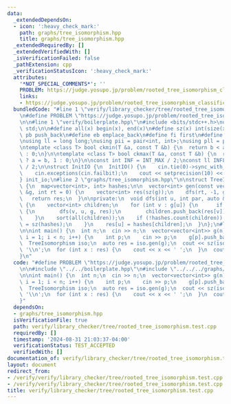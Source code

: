```yaml
---
data:
  _extendedDependsOn:
  - icon: ':heavy_check_mark:'
    path: graphs/tree_isomorphism.hpp
    title: graphs/tree_isomorphism.hpp
  _extendedRequiredBy: []
  _extendedVerifiedWith: []
  _isVerificationFailed: false
  _pathExtension: cpp
  _verificationStatusIcon: ':heavy_check_mark:'
  attributes:
    '*NOT_SPECIAL_COMMENTS*': ''
    PROBLEM: https://judge.yosupo.jp/problem/rooted_tree_isomorphism_classification
    links:
    - https://judge.yosupo.jp/problem/rooted_tree_isomorphism_classification
  bundledCode: "#line 1 \"verify/library_checker/tree/rooted_tree_isomorphism.test.cpp\"\
    \n#define PROBLEM \"https://judge.yosupo.jp/problem/rooted_tree_isomorphism_classification\"\
    \n\n#line 1 \"verify/boilerplate.hpp\"\n#include <bits/stdc++.h>\nusing namespace\
    \ std;\n\n#define all(x) begin(x), end(x)\n#define sz(x) int(size(x))\n#define\
    \ pb push_back\n#define eb emplace_back\n#define fi first\n#define se second\n\
    \nusing ll = long long;\nusing pii = pair<int, int>;\nusing pll = pair<ll, ll>;\n\
    \ntemplate <class T> bool ckmin(T &a, const T &b) {\n  return b < a ? a = b, 1\
    \ : 0;\n}\n\ntemplate <class T> bool ckmax(T &a, const T &b) {\n  return b > a\
    \ ? a = b, 1 : 0;\n}\n\nconst int INF = INT_MAX / 2;\nconst ll INFLL = LLONG_MAX\
    \ / 2;\n\nstruct InitIO {\n  InitIO() {\n    cin.tie(0)->sync_with_stdio(0);\n\
    \    cin.exceptions(cin.failbit);\n    cout << setprecision(10) << fixed;\n  }\n\
    } init_io;\n#line 2 \"graphs/tree_isomorphism.hpp\"\n\nstruct TreeIsomorphism\
    \ {\n  map<vector<int>, int> hashes;\n\n  vector<int> gen(const vector<vector<int>>\
    \ &g, int rt = 0) {\n    vector<int> res(sz(g));\n    dfs(rt, -1, g, res);\n \
    \   return res;\n  }\n\nprivate:\n  void dfs(int u, int par, auto &g, auto &res)\
    \ {\n    vector<int> children;\n    for (int v : g[u]) {\n      if (v != par)\
    \ {\n        dfs(v, u, g, res);\n        children.push_back(res[v]);\n      }\n\
    \    }\n    sort(all(children));\n    if (!hashes.count(children)) {\n      hashes[children]\
    \ = sz(hashes);\n    }\n    res[u] = hashes[children];\n  }\n};\n#line 5 \"verify/library_checker/tree/rooted_tree_isomorphism.test.cpp\"\
    \n\nint main() {\n  int n;\n  cin >> n;\n  vector<vector<int>> g(n);\n  for (int\
    \ i = 1; i < n; i++) {\n    int p;\n    cin >> p;\n    g[p].push_back(i);\n  }\n\
    \  TreeIsomorphism iso;\n  auto res = iso.gen(g);\n  cout << sz(iso.hashes) <<\
    \ '\\n';\n  for (int x : res) {\n    cout << x << ' ';\n  }\n  cout << '\\n';\n\
    }\n"
  code: "#define PROBLEM \"https://judge.yosupo.jp/problem/rooted_tree_isomorphism_classification\"\
    \n\n#include \"../../boilerplate.hpp\"\n#include \"../../../graphs/tree_isomorphism.hpp\"\
    \n\nint main() {\n  int n;\n  cin >> n;\n  vector<vector<int>> g(n);\n  for (int\
    \ i = 1; i < n; i++) {\n    int p;\n    cin >> p;\n    g[p].push_back(i);\n  }\n\
    \  TreeIsomorphism iso;\n  auto res = iso.gen(g);\n  cout << sz(iso.hashes) <<\
    \ '\\n';\n  for (int x : res) {\n    cout << x << ' ';\n  }\n  cout << '\\n';\n\
    }"
  dependsOn:
  - graphs/tree_isomorphism.hpp
  isVerificationFile: true
  path: verify/library_checker/tree/rooted_tree_isomorphism.test.cpp
  requiredBy: []
  timestamp: '2024-08-31 21:03:37-04:00'
  verificationStatus: TEST_ACCEPTED
  verifiedWith: []
documentation_of: verify/library_checker/tree/rooted_tree_isomorphism.test.cpp
layout: document
redirect_from:
- /verify/verify/library_checker/tree/rooted_tree_isomorphism.test.cpp
- /verify/verify/library_checker/tree/rooted_tree_isomorphism.test.cpp.html
title: verify/library_checker/tree/rooted_tree_isomorphism.test.cpp
---
```

